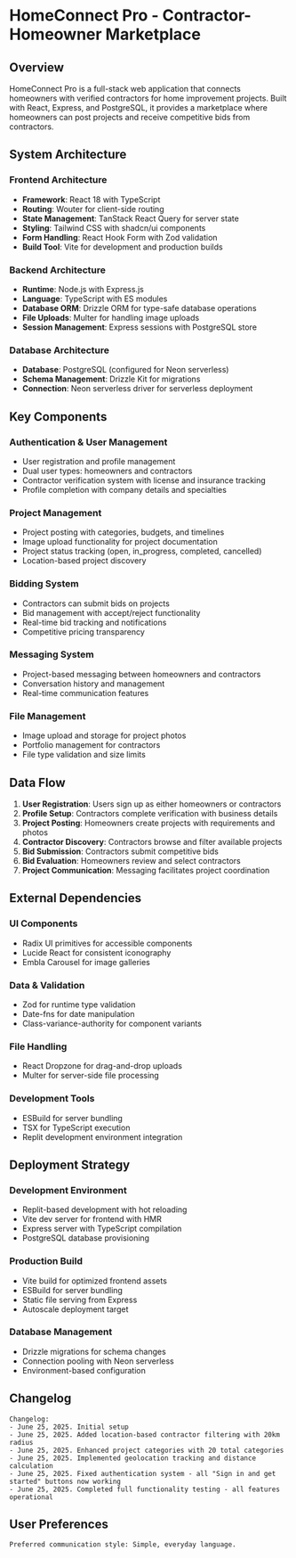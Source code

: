 # HomeConnect Pro - Contractor-Homeowner Marketplace

## Overview

HomeConnect Pro is a full-stack web application that connects homeowners with verified contractors for home improvement projects. Built with React, Express, and PostgreSQL, it provides a marketplace where homeowners can post projects and receive competitive bids from contractors.

## System Architecture

### Frontend Architecture
- **Framework**: React 18 with TypeScript
- **Routing**: Wouter for client-side routing
- **State Management**: TanStack React Query for server state
- **Styling**: Tailwind CSS with shadcn/ui components
- **Form Handling**: React Hook Form with Zod validation
- **Build Tool**: Vite for development and production builds

### Backend Architecture
- **Runtime**: Node.js with Express.js
- **Language**: TypeScript with ES modules
- **Database ORM**: Drizzle ORM for type-safe database operations
- **File Uploads**: Multer for handling image uploads
- **Session Management**: Express sessions with PostgreSQL store

### Database Architecture
- **Database**: PostgreSQL (configured for Neon serverless)
- **Schema Management**: Drizzle Kit for migrations
- **Connection**: Neon serverless driver for serverless deployment

## Key Components

### Authentication & User Management
- User registration and profile management
- Dual user types: homeowners and contractors
- Contractor verification system with license and insurance tracking
- Profile completion with company details and specialties

### Project Management
- Project posting with categories, budgets, and timelines
- Image upload functionality for project documentation
- Project status tracking (open, in_progress, completed, cancelled)
- Location-based project discovery

### Bidding System
- Contractors can submit bids on projects
- Bid management with accept/reject functionality
- Real-time bid tracking and notifications
- Competitive pricing transparency

### Messaging System
- Project-based messaging between homeowners and contractors
- Conversation history and management
- Real-time communication features

### File Management
- Image upload and storage for project photos
- Portfolio management for contractors
- File type validation and size limits

## Data Flow

1. **User Registration**: Users sign up as either homeowners or contractors
2. **Profile Setup**: Contractors complete verification with business details
3. **Project Posting**: Homeowners create projects with requirements and photos
4. **Contractor Discovery**: Contractors browse and filter available projects
5. **Bid Submission**: Contractors submit competitive bids
6. **Bid Evaluation**: Homeowners review and select contractors
7. **Project Communication**: Messaging facilitates project coordination

## External Dependencies

### UI Components
- Radix UI primitives for accessible components
- Lucide React for consistent iconography
- Embla Carousel for image galleries

### Data & Validation
- Zod for runtime type validation
- Date-fns for date manipulation
- Class-variance-authority for component variants

### File Handling
- React Dropzone for drag-and-drop uploads
- Multer for server-side file processing

### Development Tools
- ESBuild for server bundling
- TSX for TypeScript execution
- Replit development environment integration

## Deployment Strategy

### Development Environment
- Replit-based development with hot reloading
- Vite dev server for frontend with HMR
- Express server with TypeScript compilation
- PostgreSQL database provisioning

### Production Build
- Vite build for optimized frontend assets
- ESBuild for server bundling
- Static file serving from Express
- Autoscale deployment target

### Database Management
- Drizzle migrations for schema changes
- Connection pooling with Neon serverless
- Environment-based configuration

## Changelog

```
Changelog:
- June 25, 2025. Initial setup
- June 25, 2025. Added location-based contractor filtering with 20km radius
- June 25, 2025. Enhanced project categories with 20 total categories
- June 25, 2025. Implemented geolocation tracking and distance calculation
- June 25, 2025. Fixed authentication system - all "Sign in and get started" buttons now working
- June 25, 2025. Completed full functionality testing - all features operational
```

## User Preferences

```
Preferred communication style: Simple, everyday language.
```